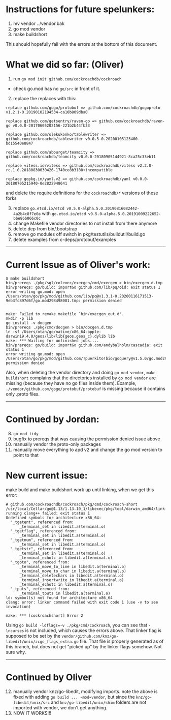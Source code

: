 # Instructions for future spelunkers:

1. mv vendor ../vendor.bak
2. go mod vendor
3. make buildshort

This should hopefully fail with the errors at the bottom of this document.

# What we did so far: (Oliver)

1. run `go mod init github.com/cockroachdb/cockroach`
* check go.mod has no `go/src` in front of it.

2. replace the replaces with this:
```
replace github.com/gogo/protobuf => github.com/cockroachdb/gogoproto v1.2.1-0.20190102194534-ca10b809dba0

replace github.com/getsentry/raven-go => github.com/cockroachdb/raven-go v0.0.0-20170605202156-221b2b44fb33

replace github.com/olekukonko/tablewriter => github.com/cockroachdb/tablewriter v0.0.5-0.20200105123400-bd15540e8847

replace github.com/abourget/teamcity => github.com/cockroachdb/teamcity v0.0.0-20180905144921-8ca25c33eb11

replace vitess.io/vitess => github.com/cockroachdb/vitess v2.2.0-rc.1.0.20180830030426-1740ce8b3188+incompatible

replace gopkg.in/yaml.v2 => github.com/cockroachdb/yaml v0.0.0-20180705215940-0e2822948641
```

and delete the require definitions for the `cockroachdb/*` versions of these forks

3. replace `go.etcd.io/etcd v0.5.0-alpha.5.0.20190816082442-4a2b4c8f7e0a` with `go.etcd.io/etcd v0.5.0-alpha.5.0.20191009222652-bbe86b066c0c`
4. change Makefile vendor directories to not install from there anymore
5. delete dep from bin/.bootstrap
6. remove go modules off switch in pkg/testutils/buildutil/build.go
7. delete examples from c-deps/protobuf/examples

----

# Current Issue as of Oliver's work:

```
$ make buildshort
bin/prereqs ./pkg/sql/colexec/execgen/cmd/execgen > bin/execgen.d.tmp
bin/prereqs: go/build: importGo github.com/lib/pq/oid: exit status 1
error writing go.mod: open /Users/otan/go/pkg/mod/github.com/lib/pq@v1.3.1-0.20200116171513-9eb3fc897d6f/go.mod298498081.tmp: permission denied


make: Failed to remake makefile `bin/execgen_out.d'.
mkdir -p lib
go install -v docgen
bin/prereqs ./pkg/cmd/docgen > bin/docgen.d.tmp
ln -sf /Users/otan/go/native/x86_64-apple-darwin19.4.0/geos/lib/lib{geos,geos_c}.dylib lib
make: *** Waiting for unfinished jobs....
bin/prereqs: go/build: importGo github.com/andybalholm/cascadia: exit status 1
error writing go.mod: open /Users/otan/go/pkg/mod/github.com/!puerkito!bio/goquery@v1.5.0/go.mod298498081.tmp: permission denied
```

Also, when deleting the vendor directory and doing `go mod vendor`, `make buildshort` complains that the directories installed by `go mod vendor` are missing (because they have no go files inside them). Example, `./vendor/github.com/gogo/protobuf/protobuf` is missing because it contains only .proto files. 

----

# Continued by Jordan:

8. `go mod tidy`
9. bugfix to prereqs that was causing the permission denied issue above
10. manually vendor the proto-only packages
11. manually move everything to apd v2 and change the go mod version to point to that

# New current issue:

make build and make buildshort work up until linking, when we get this error:

```
# github.com/cockroachdb/cockroach/pkg/cmd/cockroach-short
/usr/local/Cellar/go@1.13/1.13.10_1/libexec/pkg/tool/darwin_amd64/link: running clang++ failed: exit status 1
Undefined symbols for architecture x86_64:
  "_tgetent", referenced from:
      _terminal_set in libedit.a(terminal.o)
  "_tgetflag", referenced from:
      _terminal_set in libedit.a(terminal.o)
  "_tgetnum", referenced from:
      _terminal_set in libedit.a(terminal.o)
  "_tgetstr", referenced from:
      _terminal_set in libedit.a(terminal.o)
      _terminal_echotc in libedit.a(terminal.o)
  "_tgoto", referenced from:
      _terminal_move_to_line in libedit.a(terminal.o)
      _terminal_move_to_char in libedit.a(terminal.o)
      _terminal_deletechars in libedit.a(terminal.o)
      _terminal_insertwrite in libedit.a(terminal.o)
      _terminal_echotc in libedit.a(terminal.o)
  "_tputs", referenced from:
      _terminal_tputs in libedit.a(terminal.o)
ld: symbol(s) not found for architecture x86_64
clang: error: linker command failed with exit code 1 (use -v to see invocation)

make: *** [cockroachshort] Error 2
```

Using `go build -ldflags=-v ./pkg/cmd/cockroach`, you can see that `-lncurses`
is not included, which causes the errors above. That linker flag is supposed to
be set by the `vendor/github.com/knz/go-libedit/unix/zcgo_flags_extra.go` file.
That file is properly generated as of this branch, but does not get "picked up"
by the linker flags somehow. Not sure why.

----

# Continued by Oliver

12. manually vendor knz/go-libedit, modifying imports. note the above is fixed
with adding `go build ... -mod=vendor`, but since the `knz/go-libedit/unix/src`
and `knz/go-libedit/unix/shim` folders are not imported with vendor, we don't
get anything.
13. NOW IT WORKS!!!

